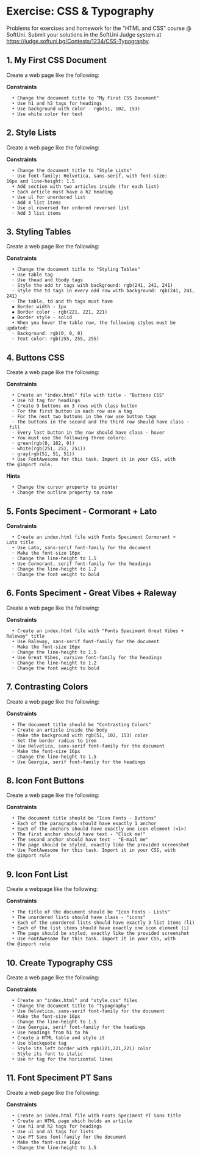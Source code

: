 # Exercise: CSS & Typography

Problems for exercises and homework for the "HTML and CSS" course @ SoftUni. Submit your solutions in the SoftUni Judge system at https://judge.softuni.bg/Contests/1234/CSS-Typography.

## 1. My First CSS Document

Create a web page like the following:

**Constraints**

      • Change the document title to "My First CSS Document"
      • Use h1 and h2 tags for headings
      • Use background with color - rgb(51, 102, 153)
      • Use white color for text

## 2. Style Lists

Create a web page like the following:

**Constraints**

      • Change the document title to "Style Lists"
      ◦ Use font-family: Helvetica, sans-serif, with font-size: 16px and line-height: 1.5
      • Add section with two articles inside (for each list)
      • Each article must have a h2 heading
      • Use ul for unordered list
      ◦ Add 4 list items
      • Use ol reversed for ordered reversed list
      ◦ Add 3 list items

## 3. Styling Tables

Create a web page like the following:

**Constraints**

      • Change the document title to "Styling Tables"
      • Use table tag
      ◦ Use thead and tbody tags
      ◦ Style the odd tr tags with background: rgb(241, 241, 241)
      ◦ Style the td tags in every odd row with background: rgb(241, 241, 241)
      ◦ The table, td and th tags must have
      ▪ Border width - 1px
      ▪ Border color - rgb(221, 221, 221)
      ▪ Border style - solid
      • When you hover the table row, the following styles must be updated:
      ◦ Background: rgb(0, 0, 0)
      ◦ Text color: rgb(255, 255, 255)

## 4. Buttons CSS

Create a web page like the following:

**Constraints**

      • Create an "index.html" file with title - "Buttons CSS"
      • Use h2 tag for headings
      • Create 9 buttons on 3 rows with class button
      ◦ For the first button in each row use a tag
      ◦ For the next two buttons in the row use button tags
      ◦ The buttons in the second and the third row should have class - fill
      ◦ Every last button in the row should have class - hover
      • You must use the following three colors:
      ◦ green(rgb(0, 102, 0))
      ◦ white(rgb(251, 251, 251))
      ◦ gray(rgb(51, 51, 51))
      • Use FontAwesome for this task. Import it in your CSS, with the @import rule.

**Hints**

      • Change the cursor property to pointer
      • Change the outline property to none

## 5. Fonts Speciment - Cormorant + Lato

**Constraints**

      • Create an index.html file with Fonts Speciment Cormorant + Lato title
      • Use Lato, sans-serif font-family for the document
      ◦ Make the font-size 16px
      ◦ Change the line-height to 1.5
      • Use Cormorant, serif font-family for the headings
      ◦ Change the line-height to 1.2
      ◦ Change the font weight to bold

## 6. Fonts Speciment - Great Vibes + Raleway

Create a web page like the following:

**Constraints**

      • Create an index.html file with "Fonts Speciment Great Vibes + Raleway" title
      • Use Raleway, sans-serif font-family for the document
      ◦ Make the font-size 16px
      ◦ Change the line-height to 1.5
      • Use Great Vibes, cursive font-family for the headings
      ◦ Change the line-height to 1.2
      ◦ Change the font weight to bold

## 7. Contrasting Colors

Create a web page like the following:

**Constraints**

      • The document title should be "Contrasting Colors" 
      • Create an article inside the body
      ◦ Make the background with rgb(51, 102, 153) color
      ◦ Set the border radius to 1rem
      • Use Helvetica, sans-serif font-family for the document
      ◦ Make the font-size 16px
      ◦ Change the line-height to 1.5
      • Use Georgia, serif font-family for the headings

## 8. Icon Font Buttons

Create a web page like the following:

**Constraints**

      • The document title should be "Icon Fonts - Buttons"
      • Each of the paragraphs should have exactly 1 anchor
      • Each of the anchors should have exactly one icon element (<i>)
      • The first anchor should have text - "Click me!"
      • The second anchor should have text - "E-mail me"
      • The page should be styled, exactly like the provided screenshot
      • Use FontAwesome for this task. Import it in your CSS, with the @import rule

## 9. Icon Font List

Create a webpage like the following:

**Constraints**

      • The title of the document should be "Icon Fonts - Lists"
      • The unordered lists should have class - "icons"
      • Each of the unordered lists should have exactly 3 list items (li)
      • Each of the list items should have exactly one icon element (i)
      • The page should be styled, exactly like the provided screenshot
      • Use FontAwesome for this task. Import it in your CSS, with the @import rule

## 10. Create Typography CSS

Create a web page like the following:

**Constraints**

      • Create an "index.html" and "style.css" files
      • Change the document title to "Typography"
      • Use Helvetica, sans-serif font-family for the document
      ◦ Make the font-size 16px
      ◦ Change the line-height to 1.5
      • Use Georgia, serif font-family for the headings
      • Use headings from h1 to h6
      • Create a HTML table and style it
      • Use blockquote tag
      ◦ Style its left border with rgb(221,221,221) color
      ◦ Style its font to italic
      • Use hr tag for the horizontal lines

## 11. Font Speciment PT Sans

Create a web page like the following:

**Constraints**

      • Create an index.html file with Fonts Speciment PT Sans title
      • Create an HTML page which holds an article
      • Use h1 and h2 tags for headings
      • Use ul and ol tags for lists
      • Use PT Sans font-family for the document
      • Make the font-size 16px
      • Change the line-height to 1.5
